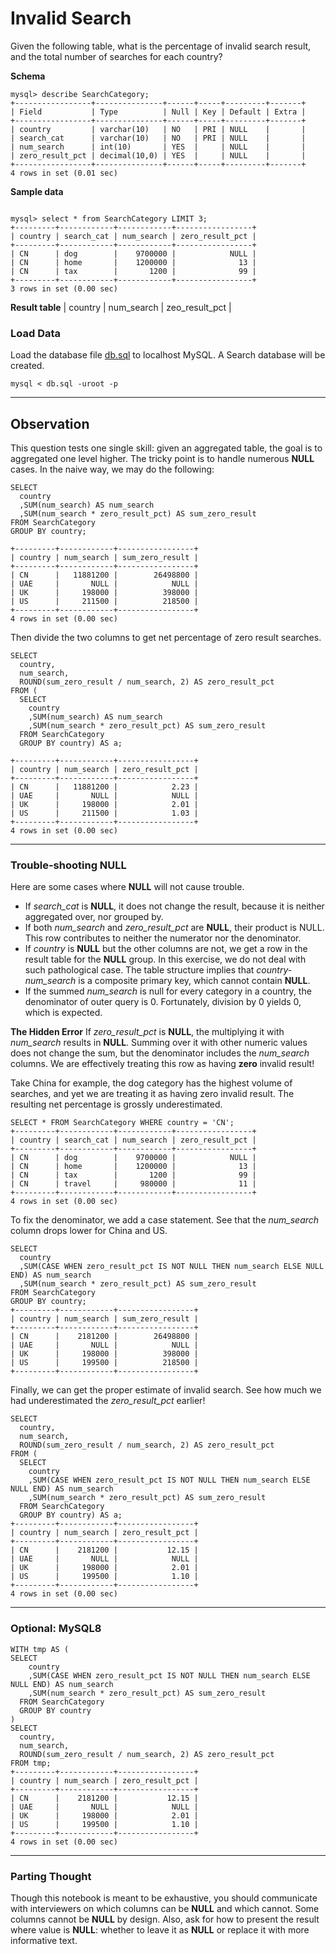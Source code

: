 # Invalid Search

Given the following table, what is the percentage of invalid search result, and the total number of searches for each country?

__Schema__
```
mysql> describe SearchCategory;
+-----------------+---------------+------+-----+---------+-------+
| Field           | Type          | Null | Key | Default | Extra |
+-----------------+---------------+------+-----+---------+-------+
| country         | varchar(10)   | NO   | PRI | NULL    |       |
| search_cat      | varchar(10)   | NO   | PRI | NULL    |       |
| num_search      | int(10)       | YES  |     | NULL    |       |
| zero_result_pct | decimal(10,0) | YES  |     | NULL    |       |
+-----------------+---------------+------+-----+---------+-------+
4 rows in set (0.01 sec)
```

__Sample data__
```

mysql> select * from SearchCategory LIMIT 3;
+---------+------------+------------+-----------------+
| country | search_cat | num_search | zero_result_pct |
+---------+------------+------------+-----------------+
| CN      | dog        |    9700000 |            NULL |
| CN      | home       |    1200000 |              13 |
| CN      | tax        |       1200 |              99 |
+---------+------------+------------+-----------------+
3 rows in set (0.00 sec)
```

__Result table__
| country | num_search | zeo_result_pct |


### Load Data
Load the database file [db.sql](db.sql) to localhost MySQL. A Search database will be created. 
```
mysql < db.sql -uroot -p
```

___
## Observation
This question tests one single skill: given an aggregated table, the goal is to aggregated one level higher. The tricky point is to handle numerous __NULL__ cases. In the naive way, we may do the following:

```
SELECT
  country
  ,SUM(num_search) AS num_search
  ,SUM(num_search * zero_result_pct) AS sum_zero_result
FROM SearchCategory
GROUP BY country;

+---------+------------+-----------------+
| country | num_search | sum_zero_result |
+---------+------------+-----------------+
| CN      |   11881200 |        26498800 |
| UAE     |       NULL |            NULL |
| UK      |     198000 |          398000 |
| US      |     211500 |          218500 |
+---------+------------+-----------------+
4 rows in set (0.00 sec)
```

Then divide the two columns to get net percentage of zero result searches.
```
SELECT
  country, 
  num_search,
  ROUND(sum_zero_result / num_search, 2) AS zero_result_pct
FROM (
  SELECT
    country
    ,SUM(num_search) AS num_search
    ,SUM(num_search * zero_result_pct) AS sum_zero_result
  FROM SearchCategory
  GROUP BY country) AS a;

+---------+------------+-----------------+
| country | num_search | zero_result_pct |
+---------+------------+-----------------+
| CN      |   11881200 |            2.23 |
| UAE     |       NULL |            NULL |
| UK      |     198000 |            2.01 |
| US      |     211500 |            1.03 |
+---------+------------+-----------------+
4 rows in set (0.00 sec)
```

___
### Trouble-shooting NULL
Here are some cases where __NULL__ will not cause trouble.
* If *search_cat* is __NULL__, it does not change the result, because it is neither aggregated over, nor grouped by.
* If both *num_search* and *zero_result_pct* are __NULL__, their product is NULL. This row contributes to neither the numerator nor the denominator.
* If *country* is __NULL__ but the other columns are not, we get a row in the result table for the __NULL__ group. In this exercise, we do not deal with such pathological case. The table structure implies that *country-num_search* is a composite primary key, which cannot contain __NULL__.
* If the summed *num_search* is null for every category in a country, the denominator of outer query is 0. Fortunately, division by 0 yields 0, which is expected.

__The Hidden Error__
If *zero_result_pct* is __NULL__, the multiplying it with *num_search* results in __NULL__. Summing over it with other numeric values does not change the sum, but the denominator includes the *num_search* columns. We are effectively treating this row as having __zero__ invalid result! 

Take China for example, the dog category has the highest volume of searches, and yet we are treating it as having zero invalid result. The resulting net percentage is grossly underestimated.

```
SELECT * FROM SearchCategory WHERE country = 'CN';
+---------+------------+------------+-----------------+
| country | search_cat | num_search | zero_result_pct |
+---------+------------+------------+-----------------+
| CN      | dog        |    9700000 |            NULL |
| CN      | home       |    1200000 |              13 |
| CN      | tax        |       1200 |              99 |
| CN      | travel     |     980000 |              11 |
+---------+------------+------------+-----------------+
4 rows in set (0.00 sec)
```

To fix the denominator, we add a case statement. See that the *num_search* column drops lower for China and US.
```
SELECT
  country
  ,SUM(CASE WHEN zero_result_pct IS NOT NULL THEN num_search ELSE NULL END) AS num_search
  ,SUM(num_search * zero_result_pct) AS sum_zero_result
FROM SearchCategory
GROUP BY country;
+---------+------------+-----------------+
| country | num_search | sum_zero_result |
+---------+------------+-----------------+
| CN      |    2181200 |        26498800 |
| UAE     |       NULL |            NULL |
| UK      |     198000 |          398000 |
| US      |     199500 |          218500 |
+---------+------------+-----------------+
```

Finally, we can get the proper estimate of invalid search. See how much we had underestimated the *zero_result_pct* earlier!
```
SELECT
  country, 
  num_search,
  ROUND(sum_zero_result / num_search, 2) AS zero_result_pct
FROM (
  SELECT
    country
    ,SUM(CASE WHEN zero_result_pct IS NOT NULL THEN num_search ELSE NULL END) AS num_search
    ,SUM(num_search * zero_result_pct) AS sum_zero_result
  FROM SearchCategory
  GROUP BY country) AS a;
+---------+------------+-----------------+
| country | num_search | zero_result_pct |
+---------+------------+-----------------+
| CN      |    2181200 |           12.15 |
| UAE     |       NULL |            NULL |
| UK      |     198000 |            2.01 |
| US      |     199500 |            1.10 |
+---------+------------+-----------------+
4 rows in set (0.00 sec)
```

___
### Optional: MySQL8
```
WITH tmp AS (
SELECT
    country
    ,SUM(CASE WHEN zero_result_pct IS NOT NULL THEN num_search ELSE NULL END) AS num_search
    ,SUM(num_search * zero_result_pct) AS sum_zero_result
  FROM SearchCategory
  GROUP BY country
)
SELECT
  country, 
  num_search,
  ROUND(sum_zero_result / num_search, 2) AS zero_result_pct
FROM tmp;
+---------+------------+-----------------+
| country | num_search | zero_result_pct |
+---------+------------+-----------------+
| CN      |    2181200 |           12.15 |
| UAE     |       NULL |            NULL |
| UK      |     198000 |            2.01 |
| US      |     199500 |            1.10 |
+---------+------------+-----------------+
4 rows in set (0.00 sec)
```

___
### Parting Thought
Though this notebook is meant to be exhaustive, you should communicate with interviewers on which columns can be __NULL__ and which cannot. Some columns cannot be __NULL__ by design. Also, ask for how to present the result where value is __NULL__: whether to leave it as __NULL__ or replace it with more informative text.